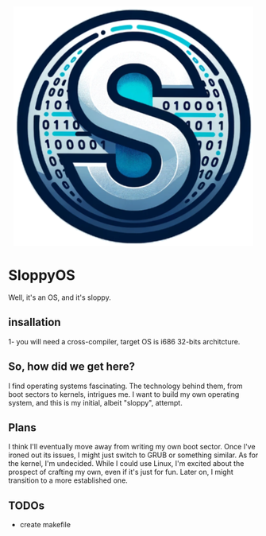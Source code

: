 
<p align="center">
  <img src="https://github.com/realabdu/sloppyOS/blob/12848eaed6550a08cf4f2c6f0ac8cb56cb65e449/logo.png" />
</p>

# SloppyOS
Well, it's an OS, and it's sloppy.


## insallation
1- you will need a cross-compiler, target OS is i686 32-bits architcture.


## So, how did we get here?
I find operating systems fascinating. The technology behind them, from boot sectors to kernels, intrigues me. I want to build my own operating system, and this is my initial, albeit "sloppy", attempt.

## Plans
I think I'll eventually move away from writing my own boot sector. Once I've ironed out its issues, I might just switch to GRUB or something similar. As for the kernel, I'm undecided. While I could use Linux, I'm excited about the prospect of crafting my own, even if it's just for fun. Later on, I might transition to a more established one.


## TODOs
- create makefile
